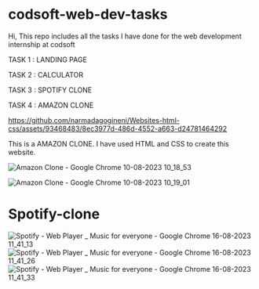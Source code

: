 # codsoft-web-dev-tasks

Hi, This repo includes all the tasks I have done for the web development internship at codsoft

TASK 1 : LANDING PAGE

TASK 2 : CALCULATOR

TASK 3 : SPOTIFY CLONE

TASK 4 : AMAZON CLONE

https://github.com/narmadagogineni/Websites-html-css/assets/93468483/8ec3977d-486d-4552-a663-d24781464292


This is a AMAZON CLONE. I have used HTML and CSS to create this website.

![Amazon Clone - Google Chrome 10-08-2023 10_18_53](https://github.com/narmadagogineni/Amazon-clone/assets/93468483/cc3d1533-dd52-45c6-836b-9e9bcadf3779)


![Amazon Clone - Google Chrome 10-08-2023 10_19_01](https://github.com/narmadagogineni/Amazon-clone/assets/93468483/8dceb5c2-0d7c-415b-9f9f-3683af616bea)


# Spotify-clone

![Spotify - Web Player _ Music for everyone - Google Chrome 16-08-2023 11_41_13](https://github.com/narmadagogineni/Spotify-clone/assets/93468483/15ea50c0-7add-4612-9ee0-2b2c2d43022a)
![Spotify - Web Player _ Music for everyone - Google Chrome 16-08-2023 11_41_26](https://github.com/narmadagogineni/Spotify-clone/assets/93468483/6ee28a2e-8ae1-43d0-a3ee-91c03024d013)
![Spotify - Web Player _ Music for everyone - Google Chrome 16-08-2023 11_41_33](https://github.com/narmadagogineni/Spotify-clone/assets/93468483/f55992ed-1c25-428f-b1da-d65cfa26d625)


